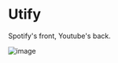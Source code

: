 # Utify
 Spotify's front, Youtube's back.

![image](https://github.com/HugoVerweij/Utify/assets/163334632/3b30af7b-de4a-452e-bd9d-8a2228cede54)

